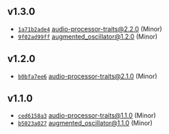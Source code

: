 ## v1.3.0

* [`1a71b2ade4`](https://github.com/yamadapc/augmented-audio/commits/1a71b2ade4) audio-processor-traits@2.2.0 (Minor)
* [`9f02ad99ff`](https://github.com/yamadapc/augmented-audio/commits/9f02ad99ff) augmented_oscillator@1.2.0 (Minor)

## v1.2.0

* [`b0bfa7ee6`](https://github.com/yamadapc/augmented-audio/commits/b0bfa7ee6) audio-processor-traits@2.1.0 (Minor)

## v1.1.0

* [`ced6158a3`](https://github.com/yamadapc/augmented-audio/commits/ced6158a3) audio-processor-traits@1.1.0 (Minor)
* [`b5023a027`](https://github.com/yamadapc/augmented-audio/commits/b5023a027) augmented_oscillator@1.1.0 (Minor)

